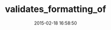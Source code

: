 ---
layout: post
title:  "validates_formatting_of"
repo:   "mattdbridges/validates_formatting_of"
date:   2015-02-18 16:58:50
gemurl: https://github.com/mattdbridges/validates_formatting_of
---